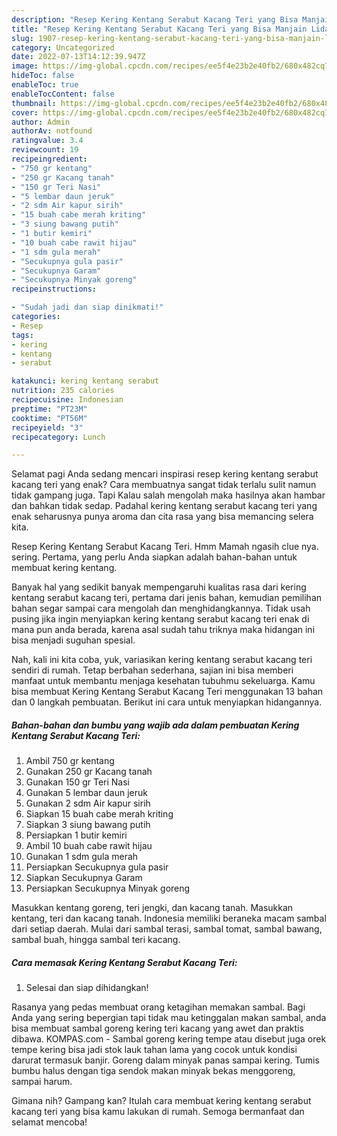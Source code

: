```yaml
---
description: "Resep Kering Kentang Serabut Kacang Teri yang Bisa Manjain Lidah, Buat Buka Puasa Sempurna"
title: "Resep Kering Kentang Serabut Kacang Teri yang Bisa Manjain Lidah, Buat Buka Puasa Sempurna"
slug: 1907-resep-kering-kentang-serabut-kacang-teri-yang-bisa-manjain-lidah-buat-buka-puasa-sempurna
category: Uncategorized
date: 2022-07-13T14:12:39.947Z
image: https://img-global.cpcdn.com/recipes/ee5f4e23b2e40fb2/680x482cq70/kering-kentang-serabut-kacang-teri-foto-resep-utama.jpg
hideToc: false
enableToc: true
enableTocContent: false
thumbnail: https://img-global.cpcdn.com/recipes/ee5f4e23b2e40fb2/680x482cq70/kering-kentang-serabut-kacang-teri-foto-resep-utama.jpg
cover: https://img-global.cpcdn.com/recipes/ee5f4e23b2e40fb2/680x482cq70/kering-kentang-serabut-kacang-teri-foto-resep-utama.jpg
author: Admin
authorAv: notfound
ratingvalue: 3.4
reviewcount: 19
recipeingredient:
- "750 gr kentang"
- "250 gr Kacang tanah"
- "150 gr Teri Nasi"
- "5 lembar daun jeruk"
- "2 sdm Air kapur sirih"
- "15 buah cabe merah kriting"
- "3 siung bawang putih"
- "1 butir kemiri"
- "10 buah cabe rawit hijau"
- "1 sdm gula merah"
- "Secukupnya gula pasir"
- "Secukupnya Garam"
- "Secukupnya Minyak goreng"
recipeinstructions:

- "Sudah jadi dan siap dinikmati!"
categories:
- Resep
tags:
- kering
- kentang
- serabut

katakunci: kering kentang serabut 
nutrition: 235 calories
recipecuisine: Indonesian
preptime: "PT23M"
cooktime: "PT56M"
recipeyield: "3"
recipecategory: Lunch

---
```



Selamat pagi Anda sedang mencari inspirasi resep kering kentang serabut kacang teri yang enak? Cara membuatnya sangat tidak terlalu sulit namun tidak gampang juga. Tapi Kalau salah mengolah maka hasilnya akan hambar dan bahkan tidak sedap. Padahal kering kentang serabut kacang teri yang enak seharusnya punya aroma dan cita rasa yang bisa memancing selera kita.


Resep Kering Kentang Serabut Kacang Teri. Hmm Mamah ngasih clue nya. sering. Pertama, yang perlu Anda siapkan adalah bahan-bahan untuk membuat kering kentang.

Banyak hal yang sedikit banyak mempengaruhi kualitas rasa dari kering kentang serabut kacang teri, pertama dari jenis bahan, kemudian pemilihan bahan segar sampai cara mengolah dan menghidangkannya. Tidak usah pusing jika ingin menyiapkan kering kentang serabut kacang teri enak di mana pun anda berada, karena asal sudah tahu triknya maka hidangan ini bisa menjadi suguhan spesial.


Nah, kali ini kita coba, yuk, variasikan kering kentang serabut kacang teri sendiri di rumah. Tetap berbahan sederhana, sajian ini bisa memberi manfaat untuk membantu menjaga kesehatan tubuhmu sekeluarga. Kamu bisa membuat Kering Kentang Serabut Kacang Teri menggunakan 13 bahan dan 0 langkah pembuatan. Berikut ini cara untuk menyiapkan hidangannya.

<!--inarticleads1-->

##### Bahan-bahan dan bumbu yang wajib ada dalam pembuatan Kering Kentang Serabut Kacang Teri:

1. Ambil 750 gr kentang
1. Gunakan 250 gr Kacang tanah
1. Gunakan 150 gr Teri Nasi
1. Gunakan 5 lembar daun jeruk
1. Gunakan 2 sdm Air kapur sirih
1. Siapkan 15 buah cabe merah kriting
1. Siapkan 3 siung bawang putih
1. Persiapkan 1 butir kemiri
1. Ambil 10 buah cabe rawit hijau
1. Gunakan 1 sdm gula merah
1. Persiapkan Secukupnya gula pasir
1. Siapkan Secukupnya Garam
1. Persiapkan Secukupnya Minyak goreng


Masukkan kentang goreng, teri jengki, dan kacang tanah. Masukkan kentang, teri dan kacang tanah. Indonesia memiliki beraneka macam sambal dari setiap daerah. Mulai dari sambal terasi, sambal tomat, sambal bawang, sambal buah, hingga sambal teri kacang. 

<!--inarticleads2-->

##### Cara memasak Kering Kentang Serabut Kacang Teri:


1. Selesai dan siap dihidangkan!

Rasanya yang pedas membuat orang ketagihan memakan sambal. Bagi Anda yang sering bepergian tapi tidak mau ketinggalan makan sambal, anda bisa membuat sambal goreng kering teri kacang yang awet dan praktis dibawa. KOMPAS.com - Sambal goreng kering tempe atau disebut juga orek tempe kering bisa jadi stok lauk tahan lama yang cocok untuk kondisi darurat termasuk banjir. Goreng dalam minyak panas sampai kering. Tumis bumbu halus dengan tiga sendok makan minyak bekas menggoreng, sampai harum. 

Gimana nih? Gampang kan? Itulah cara membuat kering kentang serabut kacang teri yang bisa kamu lakukan di rumah. Semoga bermanfaat dan selamat mencoba!
